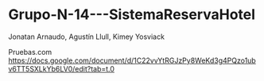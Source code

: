 # Grupo-N-14---SistemaReservaHotel
Jonatan Arnaudo, Agustín Llull, Kimey Yosviack

Pruebas.com 
https://docs.google.com/document/d/1C22vvYtRGJzPy8WeKd3g4PQzo1ubv6TT5SXLkYb6LV0/edit?tab=t.0
